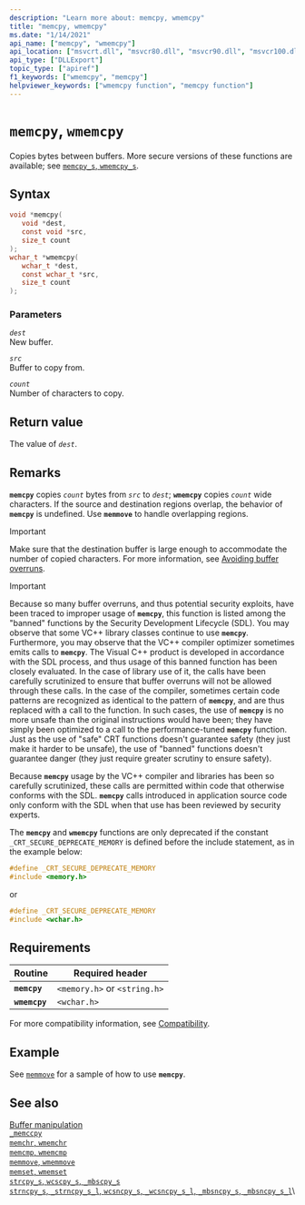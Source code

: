 ```yaml
---
description: "Learn more about: memcpy, wmemcpy"
title: "memcpy, wmemcpy"
ms.date: "1/14/2021"
api_name: ["memcpy", "wmemcpy"]
api_location: ["msvcrt.dll", "msvcr80.dll", "msvcr90.dll", "msvcr100.dll", "msvcr100_clr0400.dll", "msvcr110.dll", "msvcr110_clr0400.dll", "msvcr120.dll", "msvcr120_clr0400.dll", "ucrtbase.dll", "ntoskrnl.exe"]
api_type: ["DLLExport"]
topic_type: ["apiref"]
f1_keywords: ["wmemcpy", "memcpy"]
helpviewer_keywords: ["wmemcpy function", "memcpy function"]
---
```

# `memcpy`, `wmemcpy`

Copies bytes between buffers. More secure versions of these functions are available; see [`memcpy_s`, `wmemcpy_s`](memcpy-s-wmemcpy-s.md).

## Syntax

```C
void *memcpy(
   void *dest,
   const void *src,
   size_t count
);
wchar_t *wmemcpy(
   wchar_t *dest,
   const wchar_t *src,
   size_t count
);
```

### Parameters

*`dest`*\
New buffer.

*`src`*\
Buffer to copy from.

*`count`*\
Number of characters to copy.

## Return value

The value of *`dest`*.

## Remarks

**`memcpy`** copies *`count`* bytes from *`src`* to *`dest`*; **`wmemcpy`** copies *`count`* wide characters. If the source and destination regions overlap, the behavior of **`memcpy`** is undefined. Use **`memmove`** to handle overlapping regions.

> [!IMPORTANT]
> Make sure that the destination buffer is large enough to accommodate the number of copied characters. For more information, see [Avoiding buffer overruns](/windows/win32/SecBP/avoiding-buffer-overruns).

> [!IMPORTANT]
> Because so many buffer overruns, and thus potential security exploits, have been traced to improper usage of **`memcpy`**, this function is listed among the "banned" functions by the Security Development Lifecycle (SDL).  You may observe that some VC++ library classes continue to use **`memcpy`**.  Furthermore, you may observe that the VC++ compiler optimizer sometimes emits calls to **`memcpy`**.  The Visual C++ product is developed in accordance with the SDL process, and thus usage of this banned function has been closely evaluated.  In the case of library use of it, the calls have been carefully scrutinized to ensure that buffer overruns will not be allowed through these calls.  In the case of the compiler, sometimes certain code patterns are recognized as identical to the pattern of **`memcpy`**, and are thus replaced with a call to the function.  In such cases, the use of **`memcpy`** is no more unsafe than the original instructions would have been; they have simply been optimized to a call to the performance-tuned **`memcpy`** function.  Just as the use of "safe" CRT functions doesn't guarantee safety (they just make it harder to be unsafe), the use of "banned" functions doesn't guarantee danger (they just require greater scrutiny to ensure safety).
>
> Because **`memcpy`** usage by the VC++ compiler and libraries has been so carefully scrutinized, these calls are permitted within code that otherwise conforms with the SDL.  **`memcpy`** calls introduced in application source code only conform with the SDL when that use has been reviewed by security experts.

The **`memcpy`** and **`wmemcpy`** functions are only deprecated if the constant `_CRT_SECURE_DEPRECATE_MEMORY` is defined before the include statement, as in the example below:

```C
#define _CRT_SECURE_DEPRECATE_MEMORY
#include <memory.h>
```

or

```C
#define _CRT_SECURE_DEPRECATE_MEMORY
#include <wchar.h>
```

## Requirements

| Routine | Required header |
|---|---|
| **`memcpy`** | `<memory.h>` or `<string.h>` |
| **`wmemcpy`** | `<wchar.h>` |

For more compatibility information, see [Compatibility](../compatibility.md).

## Example

See [`memmove`](memmove-wmemmove.md) for a sample of how to use **`memcpy`**.

## See also

[Buffer manipulation](../buffer-manipulation.md)\
[`_memccpy`](memccpy.md)\
[`memchr`, `wmemchr`](memchr-wmemchr.md)\
[`memcmp`, `wmemcmp`](memcmp-wmemcmp.md)\
[`memmove`, `wmemmove`](memmove-wmemmove.md)\
[`memset`, `wmemset`](memset-wmemset.md)\
[`strcpy_s`, `wcscpy_s`, `_mbscpy_s`](strcpy-s-wcscpy-s-mbscpy-s.md)\
[`strncpy_s`, `_strncpy_s_l`, `wcsncpy_s`, `_wcsncpy_s_l`, `_mbsncpy_s`, `_mbsncpy_s_l`](strncpy-s-strncpy-s-l-wcsncpy-s-wcsncpy-s-l-mbsncpy-s-mbsncpy-s-l.md)\
